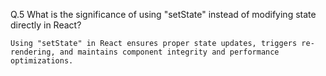 Q.5 What is the significance of using "setState" instead of modifying state directly in React?

```
Using "setState" in React ensures proper state updates, triggers re-rendering, and maintains component integrity and performance optimizations.
```

